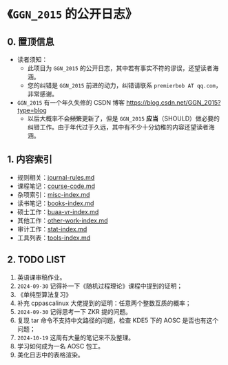 # 《`GGN_2015` 的公开日志》

## 0. 置顶信息

- 读者须知：
  - 此项目为 `GGN_2015` 的公开日志，其中若有事实不符的谬误，还望读者海涵。
  - 您的纠错是 `GGN_2015` 前进的动力，纠错请联系 `premierbob AT qq.com`，非常感谢。
- `GGN_2015` 有一个年久失修的 CSDN 博客 https://blog.csdn.net/GGN_2015?type=blog
  - 以后大概率不会~~频繁~~更新了，但是 `GGN_2015` **应当**（SHOULD）做必要的纠错工作。由于年代过于久远，其中有不少十分幼稚的内容还望读者海涵。



## 1. 内容索引

- 规则相关：[journal-rules.md](./data/meta/journal-rules.md)
- 课程笔记：[course-code.md](./data/meta/course-code.md)
- 杂项索引：[misc-index.md](./data/misc/misc-index.md)
- 读书笔记：[books-index.md](./data/books/books-index.md)
- 硕士工作：[buaa-vr-index.md](./data/buaa-vr/buaa-vr-index.md)
- 其他工作：[other-work-index.md](./data/other-work/other-work-index.md)
- 审计工作：[stat-index.md](./data/stat/stat-index.md)
- 工具列表：[tools-index.md](./data/tools/tools-index.md)



## 2. TODO LIST

1. 英语课审稿作业。
2. `2024-09-30` 记得补一下《随机过程理论》课程中提到的证明；
3. 《单纯型算法复习》
4. 补充 cppascalinux 大佬提到的证明：任意两个整数互质的概率；
5. `2024-09-30` 记得思考一下 ZKR 提的问题。
6. 复现 tar 命令不支持中文路径的问题，检查 KDE5 下的 AOSC 是否也有这个问题；
7. `2024-10-19` 这周有大量的笔记来不及整理。
8. 学习如何成为一名 AOSC 包工。
9. 美化日志中的表格渲染。


